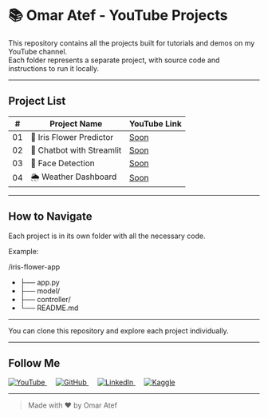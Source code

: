 # 📚 Omar Atef - YouTube Projects

This repository contains all the projects built for tutorials and demos on my YouTube channel.  
Each folder represents a separate project, with source code and instructions to run it locally.

---

## Project List

| #   | Project Name              | YouTube Link                          |
|-----|---------------------------|----------------------------------------|
| 01  | 🌸 Iris Flower Predictor  | [Soon]() |
| 02  | 🤖 Chatbot with Streamlit | [Soon]() |
| 03  | 🎥 Face Detection         | [Soon]() |
| 04  | 🌦 Weather Dashboard       | [Soon]() |

---

## How to Navigate

Each project is in its own folder with all the necessary code.

Example:

/iris-flower-app
- ├── app.py
- ├── model/
- ├── controller/
- └── README.md
---
You can clone this repository and explore each project individually.

---


## Follow Me

<p align="left">
  <a href="" target="_blank">
    <img src="https://img.icons8.com/ios-filled/30/ffffff/youtube-play.png" alt="YouTube"/>
  </a>
  &emsp;
  <a href="https://github.com/o2204" target="_blank">
    <img src="https://img.icons8.com/ios-glyphs/30/ffffff/github.png" alt="GitHub"/>
  </a>
  &emsp;
  <a href="https://www.linkedin.com/in/o2204" target="_blank">
    <img src="https://img.icons8.com/ios-filled/30/ffffff/linkedin.png" alt="LinkedIn"/>
  </a>
  &emsp;
  <a href="https://www.kaggle.com/omaratef200" target="_blank">
    <img src="https://img.icons8.com/windows/30/ffffff/kaggle.png" alt="Kaggle"/>
  </a>
</p>

---

> Made with ❤ by Omar Atef
